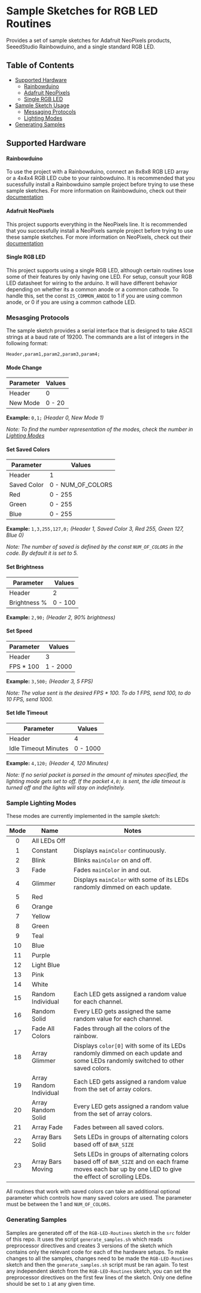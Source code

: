 # Sample Sketches for RGB LED Routines

Provides a set of sample sketches for Adafruit NeoPixels products, SeeedStudio Rainbowduino, and a single standard RGB LED. 

## <a name="toc"></a>Table of Contents

* [Supported Hardware](#hardware)
    * [Rainbowduino](#rainbowduino-hardware)
    * [Adafruit NeoPixels](#adafruit-hardware)
    * [Single RGB LED](#RGBLED-hardware)
* [Sample Sketch Usage](#sample-usage)
	* [Messaging Protocols](#messaging-protocols)
	* [Lighting Modes](#lighting-modes)
* [Generating Samples](#generated-samples)


## <a name="hardware"></a>Supported Hardware

#### <a name="rainbowduino-hardware"></a>Rainbowduino

To use the project with a Rainbowduino, connect an 8x8x8 RGB LED array or a 4x4x4 RGB LED cube to your rainbowduino.  It is recommended that you sucessfully install a Rainbowduino sample project before trying to use these sample sketches. For more information on Rainbowduino, check out their [documentation](http://www.seeedstudio.com/wiki/Rainbowduino_v3.0)

#### <a name="adafruit-hardware"></a>Adafruit NeoPixels


This project supports everything in the NeoPixels line. It is recommended that you successfully install a NeoPixels sample project before trying to use these sample sketches. For more information on NeoPixels, check out their [documentation](https://learn.adafruit.com/downloads/pdf/adafruit-neopixel-uberguide.pdf)

#### <a name="RGBLED-hardware"></a>Single RGB LED


This project supports using a single RGB LED, although certain routines lose some of their features by only having one LED. For setup, consult your RGB LED datasheet for wiring to the arduino. It will have different
behavior depending on whether its a common anode or a common cathode. To handle this, set the const `IS_COMMON_ANODE` to 1 if you are using common anode, or 0 if you are using a common cathode LED. 
	
### <a name="messaging-protocols"></a>Mesasging Protocols


The sample sketch provides a serial interface that is designed to take ASCII strings at a baud rate of 19200. The commands are a list of integers in the following format:

```
Header,param1,param2,param3,param4;
```

#### Mode Change

| Parameter     | Values        | 
| ------------- | ------------- |
| Header        |     0         | 
| New Mode      | 0 - 20        |  
**Example:** `0,1;` *(Header 0, New Mode 1)* 

*Note: To find the number representation of the modes, check the number in [Lighting Modes](#lighting-modes)*

#### Set Saved Colors

| Parameter     | Values        | 
| ------------- | ------------- |
| Header        |     1         | 
| Saved Color   | 0 - NUM_OF_COLORS | 
| Red           | 0 - 255       |
| Green         | 0 - 255       |
| Blue          | 0 - 255       |
**Example:** `1,3,255,127,0;` *(Header 1, Saved Color 3, Red 255, Green 127, Blue 0)*

*Note: The number of saved is defined by the const `NUM_OF_COLORS` in the code. By default it is set to 5.*

#### Set Brightness

| Parameter     | Values        | 
| ------------- | ------------- |
| Header        |     2         | 
| Brightness %  | 0 - 100       |
**Example:** `2,90;` *(Header 2, 90% brightness)*

#### Set Speed 

| Parameter     | Values        | 
| ------------- | ------------- |
| Header        |     3         | 
| FPS * 100     | 1 - 2000      |
**Example:** `3,500;` *(Header 3, 5 FPS)*

*Note: The value sent is the desired FPS * 100. To do 1 FPS, send 100, to do 10 FPS, send 1000.*

#### Set Idle Timeout

| Parameter     | Values        | 
| ------------- | ------------- |
| Header        |     4        | 
| Idle Timeout Minutes       | 0 - 1000      |
**Example:** `4,120;` *(Header 4, 120 Minutes)*

*Note: If no serial packet is parsed in the amount of minutes specified, the lighting mode gets set to off. If the packet `4,0;` is sent, the idle timeout is turned off and the lights will stay on indefinitely.*


### <a name="lighting-modes"></a>Sample Lighting Modes

These modes are currently implemented in the sample sketch:

| Mode | Name           | Notes         |
|:---:| -------------- | ------------- |
| 0    | All LEDs Off   |               |
| 1    | Constant | Displays `mainColor` continuously.            |
| 2    | Blink    | Blinks `mainColor` on and off. |
| 3    | Fade     | Fades `mainColor` in and out.  |
| 4    | Glimmer  | Displays `mainColor` with some of its LEDs randomly dimmed on each update. |
| 5    | Red            |               |
| 6    | Orange         |               |
| 7    | Yellow         |               |
| 8    | Green          |               |
| 9    | Teal           |               |
| 10   | Blue           |               |
| 11   | Purple         |               |
| 12   | Light Blue     |               |
| 13   | Pink           |               |
| 14   | White          |               |
| 15   | Random Individual | Each LED gets assigned a random value for each channel. |
| 16   | Random Solid | Every LED gets assigned the same random value for each channel. |
| 17   | Fade All Colors | Fades through all the colors of the rainbow. |
| 18   | Array Glimmer | Displays `color[0]` with some of its LEDs randomly dimmed on each update and some LEDs randomly switched to other saved colors. |
| 19   | Array Random Individual | Each LED gets assigned a random value from the set of array colors. |
| 20   | Array Random Solid | Every LED gets assigned a random value from the set of array colors. |
| 21   | Array Fade  | Fades between all saved colors. |
| 22   | Array Bars Solid | Sets LEDs in groups of alternating colors based off of `BAR_SIZE` |
| 23   | Array Bars Moving | Sets LEDs in groups of alternating colors based off of `BAR_SIZE` and on each frame moves each bar up by one LED to give the effect of scrolling LEDs. |

All routines that work with saved colors can take an additional optional parameter which controls how many saved colors are used. The parameter must be between the 1 and `NUM_OF_COLORS`. 

### <a name="generating-samples"></a>Generating Samples

Samples are generated off of the `RGB-LED-Routines` sketch in the `src` folder of this repo. It uses the script `generate_samples.sh` which reads preprocessor directives and creates 3 versions of the sketch which contains only the relevant code for each of the hardware setups. To make changes to all the samples, changes need to be made the `RGB-LED-Routines` sketch and then the `generate_samples.sh` script must be ran again. To test any independent sketch from the `RGB-LED-Routines` sketch, you can set the preprocessor directives on the first few lines of the sketch. Only one define should be set to `1` at any given time. 




